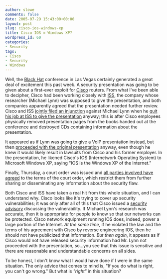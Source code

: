 ```yaml
---
author: slowe
comments: false
date: 2005-07-29 15:43:00+00:00
layout: post
slug: cisco-ios-windows-xp
title: Cisco IOS = Windows XP?
wordpress_id: 60
categories:
- Security
tags:
- Cisco
- Security
- Windows
---
```


Well, the [Black Hat](http://www.blackhat.com/main.html) conference in Las Vegas certainly generated a great deal of excitement this past week. A security presentation was going to be given about a first-ever exploit for [Cisco](http://www.cisco.com) routers. From what I've been able to decipher, Cisco had been working closely with [ISS](http://www.iss.net), the company whose researcher (Michael Lynn) was supposed to give the presentation, and both companies apparently agreed that the presentation needed further review. Cisco and ISS [jointly filed an injunction](http://www.eweek.com/article2/0,1759,1841232,00.asp) against Michael Lynn when he [quit his job at ISS to give the presentation](http://www.computerworld.com/securitytopics/security/holes/story/0,10801,103515,00.html) anyway; this is after Cisco employees physically removed presentation pages from the books handed out at the conference and destroyed CDs containing information about the presentation.

It appeared as if Lynn was going to give a VoIP presentation instead, but then [proceeded with the original presentation](http://www.eweek.com/article2/0,1759,1841166,00.asp) anyway, even though he knew it would likely result in lawsuits from Cisco and his former employer. In the presentation, he likened Cisco's IOS (Internetwork Operating System) to Microsoft Windows XP, saying "IOS is the Windows XP of the Internet."

Finally, Thursday, a court order was issued and [all parties involved have agreed](http://www.computerworld.com/securitytopics/security/story/0,10801,103561,00.html) to the terms of the court order, which restrict them from further sharing or disseminating any information about the security flaw.

Both Cisco and ISS have taken a real hit from this whole situation, and I can understand why. Cisco looks like it's trying to cover up security vulnerabilities; it was only after all of this that Cisco issued a [security advisory](http://www.cisco.com/warp/public/707/cisco-sa-20050729-ipv6.shtml) discussing the vulnerability. If Michael Lynn's research was accurate, then it is appropriate for people to know so that our networks can be protected. Cisco network equipment running IOS does, indeed, power a large portion of the Internet. _At the same time_, if he violated the law and the terms of his agreement with Cisco by reverse engineering IOS, then he should not have publicized that information. _But then again_, it appears as if Cisco would not have released security information had Mr. Lynn not proceeded with the presentation, so...you see that this issue is sensitive and there are reasonable and understandable concerns on all sides.

To be honest, I don't know what I would have done if I were in the same situation. The only advice that comes to mind is, "If you do what is right, you can't go wrong." But what is _"right"_ in this situation?
